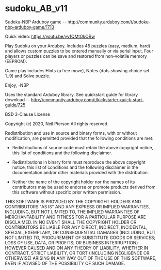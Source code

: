 # sudoku_AB_v11
Sudoku-NBP Arduboy game -- http://community.arduboy.com/t/sudoku-nbp-arduboy-game/1713

Quick video: https://youtu.be/yv1QMtOkOBw

Play Sudoku on your Arduboy. Includes 45 puzzles (easy, medium, hard) and allows custom puzzles to be entered manually or via serial input. Four players or puzzles can be save and restored from non-volatile memory (EEPROM).

Game play includes Hints (a free move), Notes (dots showing choice set 1..9) and Solve puzzle.

Enjoy,
-NBP

Uses the standard Arduboy library. 
See quickstart guide for library download -- http://community.arduboy.com/t/kickstarter-quick-start-guide/725

BSD 3-Clause License

Copyright (c) 2020, Neil Pierson
All rights reserved.

Redistribution and use in source and binary forms, with or without
modification, are permitted provided that the following conditions are met:

* Redistributions of source code must retain the above copyright notice, this
  list of conditions and the following disclaimer.

* Redistributions in binary form must reproduce the above copyright notice,
  this list of conditions and the following disclaimer in the documentation
  and/or other materials provided with the distribution.

* Neither the name of the copyright holder nor the names of its
  contributors may be used to endorse or promote products derived from
  this software without specific prior written permission.

THIS SOFTWARE IS PROVIDED BY THE COPYRIGHT HOLDERS AND CONTRIBUTORS "AS IS"
AND ANY EXPRESS OR IMPLIED WARRANTIES, INCLUDING, BUT NOT LIMITED TO, THE
IMPLIED WARRANTIES OF MERCHANTABILITY AND FITNESS FOR A PARTICULAR PURPOSE ARE
DISCLAIMED. IN NO EVENT SHALL THE COPYRIGHT HOLDER OR CONTRIBUTORS BE LIABLE
FOR ANY DIRECT, INDIRECT, INCIDENTAL, SPECIAL, EXEMPLARY, OR CONSEQUENTIAL
DAMAGES (INCLUDING, BUT NOT LIMITED TO, PROCUREMENT OF SUBSTITUTE GOODS OR
SERVICES; LOSS OF USE, DATA, OR PROFITS; OR BUSINESS INTERRUPTION) HOWEVER
CAUSED AND ON ANY THEORY OF LIABILITY, WHETHER IN CONTRACT, STRICT LIABILITY,
OR TORT (INCLUDING NEGLIGENCE OR OTHERWISE) ARISING IN ANY WAY OUT OF THE USE
OF THIS SOFTWARE, EVEN IF ADVISED OF THE POSSIBILITY OF SUCH DAMAGE.

